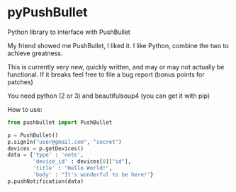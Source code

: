 pyPushBullet
============

Python library to interface with PushBullet

My friend showed me PushBullet, I liked it. I like Python, combine the two to achieve greatness.

This is currently very new, quickly written, and may or may not actually be functional. If it breaks feel free to file a bug report (bonus points for patches)

You need python (2 or 3) and beautifulsoup4 (you can get it with pip)

How to use:

```python
from pushbullet import PushBullet

p = PushBullet()
p.signIn("user@gmail.com", "secret")
devices = p.getDevices()
data = {'type' : 'note',
        'device_id' : devices[0]["id"],
        'title' : "Hello World!",
        'body' : "It's wonderful to be here!"}
p.pushNotification(data)
```
